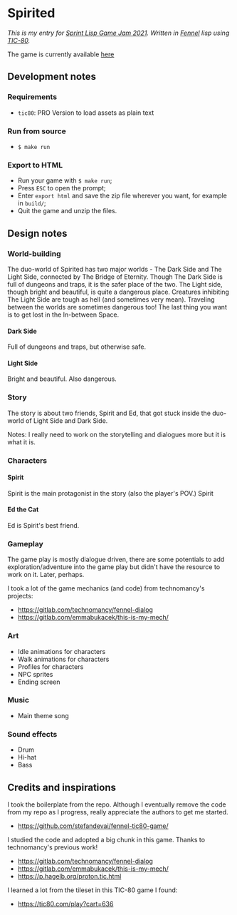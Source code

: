 # Spirited

_This is my entry for [Sprint Lisp Game Jam 2021][1]. Written in [Fennel][2] lisp using [TIC-80][3]._

The game is currently available [here][4]

[1]: https://itch.io/jam/spring-lisp-game-jam-2021
[2]: https://fennel-lang.org/
[3]: https://tic.computer/
[4]: https://dawranliou.itch.io/spirited

## Development notes

### Requirements

- `tic80`: PRO Version to load assets as plain text

### Run from source

- `$ make run`

### Export to HTML

- Run your game with `$ make run`;
- Press `ESC` to open the prompt;
- Enter `export html` and save the zip file wherever you want, for example in
  `build/`;
- Quit the game and unzip the files.

## Design notes

### World-building

The duo-world of Spirited has two major worlds - The Dark Side and The Light
Side, connected by The Bridge of Eternity. Though The Dark Side is full of
dungeons and traps, it is the safer place of the two. The Light side, though
bright and beautiful, is quite a dangerous place. Creatures inhibiting The Light
Side are tough as hell (and sometimes very mean). Traveling between the worlds
are sometimes dangerous too! The last thing you want is to get lost in the
In-between Space.

#### Dark Side

Full of dungeons and traps, but otherwise safe.

#### Light Side

Bright and beautiful. Also dangerous.

### Story

The story is about two friends, Spirit and Ed, that got stuck inside the
duo-world of Light Side and Dark Side.

Notes: I really need to work on the storytelling and dialogues more but it is
what it is.

### Characters

#### Spirit

Spirit is the main protagonist in the story (also the player's POV.) Spirit

#### Ed the Cat

Ed is Spirit's best friend.

### Gameplay

The game play is mostly dialogue driven, there are some potentials to add
exploration/adventure into the game play but didn't have the resource to work on
it. Later, perhaps.

I took a lot of the game mechanics (and code) from technomancy's projects:

- https://gitlab.com/technomancy/fennel-dialog
- https://gitlab.com/emmabukacek/this-is-my-mech/

### Art

- Idle animations for characters
- Walk animations for characters
- Profiles for characters
- NPC sprites
- Ending screen

### Music

- Main theme song

### Sound effects

- Drum
- Hi-hat
- Bass

## Credits and inspirations

I took the boilerplate from the repo. Although I eventually remove the code from
my repo as I progress, really appreciate the authors to get me started.

- https://github.com/stefandevai/fennel-tic80-game/

I studied the code and adopted a big chunk in this game. Thanks to technomancy's
previous work!

- https://gitlab.com/technomancy/fennel-dialog
- https://gitlab.com/emmabukacek/this-is-my-mech/
- https://p.hagelb.org/proton.tic.html

I learned a lot from the tileset in this TIC-80 game I found:

- https://tic80.com/play?cart=636
